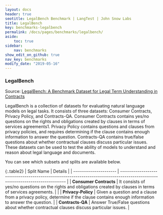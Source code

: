 ```yaml
---
layout: docs
header: true
seotitle: LegalBench Benchmark | LangTest | John Snow Labs
title: LegalBench
key: benchmarks-legalbench
permalink: /docs/pages/benchmarks/legalbench/
aside:
    toc: true
sidebar:
    nav: benchmarks
show_edit_on_github: true
nav_key: benchmarks
modify_date: "2019-05-16"
---
```


### LegalBench
Source: [LegalBench: A Benchmark Dataset for Legal Term Understanding in Contracts](https://arxiv.org/abs/2308.11462)

LegalBench is a collection of datasets for evaluating natural language models on legal tasks. It consists of three datasets: Consumer Contracts, Privacy Policy, and Contracts-QA. Consumer Contracts contains yes/no questions on the rights and obligations created by clauses in terms of services agreements1. Privacy Policy contains questions and clauses from privacy policies, and requires determining if the clause contains enough information to answer the question. Contracts-QA contains true/false questions about whether contractual clauses discuss particular issues. These datasets can be used to test the ability of models to understand and reason about legal language and documents.

You can see which subsets and splits are available below.

{:.table2}
| Split Name             | Details                                                                                                                          |
| ---------------------- | -------------------------------------------------------------------------------------------------------------------------------- |
| **Consumer Contracts** | It consists of yes/no questions on the rights and obligations created by clauses in terms of services agreements.                |  |
| **Privacy-Policy**     | Given a question and a clause from a privacy policy, determine if the clause contains enough information to answer the question. |
| **Contracts-QA**       | Answer True/False questions about whether contractual clauses discuss particular issues.                                         |
